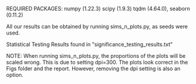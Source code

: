 REQUIRED PACKAGES: numpy (1.22.3) scipy (1.9.3) tqdm (4.64.0), seaborn (0.11.2)

All our results can be obtained by running sims_n_plots.py, as seeds were used.

Statistical Testing Results found in "significance_testing_results.txt"

NOTE: When running sims_n_plots.py, the proportions of the plots will be scaled wrong. This is due to setting dpi=300. The plots look correct in the Figs folder and the report. However, removing the dpi setting is also an option.

